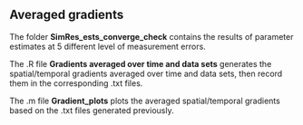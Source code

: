 ## Averaged gradients ##

The folder **SimRes_ests_converge_check** contains the results of parameter estimates at 5 different level of measurement errors. 

The .R file **Gradients averaged over time and data sets** generates the spatial/temporal gradients averaged over time and data sets, then record them in the corresponding .txt files. 

The .m file **Gradient_plots** plots the averaged spatial/temporal gradients based on the .txt files generated previously. 
